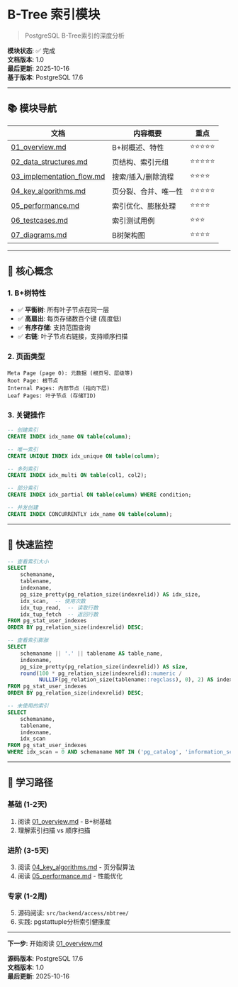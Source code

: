 # B-Tree 索引模块

> PostgreSQL B-Tree索引的深度分析

**模块状态**: ✅ 完成  
**文档版本**: 1.0  
**最后更新**: 2025-10-16  
**基于版本**: PostgreSQL 17.6

---

## 📚 模块导航

| 文档 | 内容概要 | 重点 |
|------|---------|------|
| [01_overview.md](01_overview.md) | B+树概述、特性 | ⭐⭐⭐⭐⭐ |
| [02_data_structures.md](02_data_structures.md) | 页结构、索引元组 | ⭐⭐⭐⭐⭐ |
| [03_implementation_flow.md](03_implementation_flow.md) | 搜索/插入/删除流程 | ⭐⭐⭐⭐ |
| [04_key_algorithms.md](04_key_algorithms.md) | 页分裂、合并、唯一性 | ⭐⭐⭐⭐⭐ |
| [05_performance.md](05_performance.md) | 索引优化、膨胀处理 | ⭐⭐⭐⭐ |
| [06_testcases.md](06_testcases.md) | 索引测试用例 | ⭐⭐⭐ |
| [07_diagrams.md](07_diagrams.md) | B树架构图 | ⭐⭐⭐⭐ |

---

## 🎯 核心概念

### 1. B+树特性

- ✅ **平衡树**: 所有叶子节点在同一层
- ✅ **高扇出**: 每页存储数百个键 (高度低)
- ✅ **有序存储**: 支持范围查询
- ✅ **右链**: 叶子节点右链接，支持顺序扫描

### 2. 页面类型

```
Meta Page (page 0): 元数据 (根页号、层级等)
Root Page: 根节点
Internal Pages: 内部节点 (指向下层)
Leaf Pages: 叶子节点 (存储TID)
```

### 3. 关键操作

```sql
-- 创建索引
CREATE INDEX idx_name ON table(column);

-- 唯一索引
CREATE UNIQUE INDEX idx_unique ON table(column);

-- 多列索引
CREATE INDEX idx_multi ON table(col1, col2);

-- 部分索引
CREATE INDEX idx_partial ON table(column) WHERE condition;

-- 并发创建
CREATE INDEX CONCURRENTLY idx_name ON table(column);
```

---

## 🚀 快速监控

```sql
-- 查看索引大小
SELECT 
    schemaname,
    tablename,
    indexname,
    pg_size_pretty(pg_relation_size(indexrelid)) AS idx_size,
    idx_scan,  -- 使用次数
    idx_tup_read,  -- 读取行数
    idx_tup_fetch  -- 返回行数
FROM pg_stat_user_indexes
ORDER BY pg_relation_size(indexrelid) DESC;

-- 查看索引膨胀
SELECT 
    schemaname || '.' || tablename AS table_name,
    indexname,
    pg_size_pretty(pg_relation_size(indexrelid)) AS size,
    round(100 * pg_relation_size(indexrelid)::numeric / 
          NULLIF(pg_relation_size(tablename::regclass), 0), 2) AS index_ratio
FROM pg_stat_user_indexes
ORDER BY pg_relation_size(indexrelid) DESC;

-- 未使用的索引
SELECT 
    schemaname,
    tablename,
    indexname,
    idx_scan
FROM pg_stat_user_indexes
WHERE idx_scan = 0 AND schemaname NOT IN ('pg_catalog', 'information_schema');
```

---

## 📖 学习路径

### 基础 (1-2天)
1. 阅读 [01_overview.md](01_overview.md) - B+树基础
2. 理解索引扫描 vs 顺序扫描

### 进阶 (3-5天)
3. 阅读 [04_key_algorithms.md](04_key_algorithms.md) - 页分裂算法
4. 阅读 [05_performance.md](05_performance.md) - 性能优化

### 专家 (1-2周)
5. 源码阅读: `src/backend/access/nbtree/`
6. 实践: pgstattuple分析索引健康度

---

**下一步**: 开始阅读 [01_overview.md](01_overview.md)

**源码版本**: PostgreSQL 17.6  
**文档版本**: 1.0  
**最后更新**: 2025-10-16

